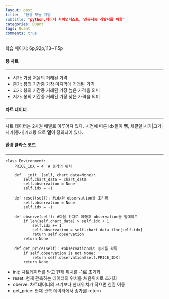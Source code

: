 ```yaml
---
layout: post
title:  "환경 모듈 개발
subtitle: "python,데이터 사이언티스트, 인공지능 개발자를 위함"
categories: Quant
tags: Quant
comments: true
---
```

학습 페이지: 6p,92p,113~115p 

#### 봉 차트
---
+ 시가: 가장 처음의 거래된 가격
+ 종가: 봉의 기간중 가장 마지막에 거래된 가격
+ 고가: 봉의 기간중 거래된 가장 높은 가격을 의미
+ 저가: 봉의 기간중 거래된 가장 낮은 가격을 의미

#### 차트 데이터
---
차트 데이터는 2차원 배열로 이루어져 있다.
시점에 따른 idx들이 **행**, 체결일|시가|고가|저가|종가|거래량 으로 **열**이 정의되어 있다.

#### 환경 클라스 코드
---
~~~
class Environment:
    PRICE_IDX = 4  # 종가의 위치

    def __init__(self, chart_data=None):
        self.chart_data = chart_data
        self.observation = None
        self.idx = -1

    def reset(self): #idx와 observation을 초기화
        self.observation = None
        self.idx = -1

    def observe(self): #다음 위치로 이동후 observation을 업데이트
        if len(self.chart_data) > self.idx + 1:
            self.idx += 1
            self.observation = self.chart_data.iloc[self.idx]
            return self.observation
        return None

    def get_price(self): #observation에서 종가를 흭득
        if self.observation is not None:
            return self.observation[self.PRICE_IDX]
        return None

~~~

+ init: 차트데이터를 받고 현재 위치를 -1로 초기화
+ reset: 현재 관측하는 데이터의 위치를 처음위치로 초기화
+ oberve: 차트데이터의 크기보다 현재위치가 작으면 한칸 이동
+ get_price: 헌재 관측 데이터에서 종가를 return 